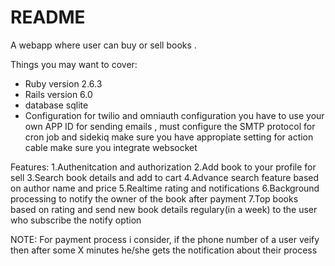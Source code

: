 # README

A webapp where user can buy or sell books .

Things you may want to cover:

* Ruby version
  2.6.3
* Rails version
  6.0
* database
  sqlite
* Configuration
  for twilio and omniauth configuration you have to use your own APP ID
  for sending emails , must configure the SMTP protocol
  for cron job and sidekiq make sure you have appropiate setting
  for action cable make sure you integrate websocket

Features:
1.Authenitcation and authorization
2.Add book to your profile for sell
3.Search book details and add to cart
4.Advance search feature based on author name and price
5.Realtime rating and notifications
6.Background processing to notify the owner of the book after payment
7.Top books based on rating and send new book details regulary(in a week) to the user who subscribe the notify option

NOTE:
For payment process i consider, if the phone number of a user veify then after some X minutes he/she gets the notification about their process
